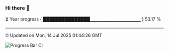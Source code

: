 ### Hi there 👋

⏳ Year progress { ███████████████▁▁▁▁▁▁▁▁▁▁▁▁▁▁▁ } 53.17 %

---

⏰ Updated on Mon, 14 Jul 2025 01:44:26 GMT

![Progress Bar CI](https://github.com/JuvenileQ/Progress-Bar-CI/workflows/main/badge.svg)
